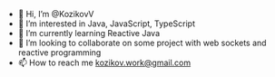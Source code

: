 - 👋 Hi, I’m @KozikovV
- 👀 I’m interested in Java, JavaScript, TypeScript
- 🌱 I’m currently learning Reactive Java
- 💞️ I’m looking to collaborate on some project with web sockets and reactive programming
- 📫 How to reach me kozikov.work@gmail.com

<!---
KozikovV/KozikovV is a ✨ special ✨ repository because its `README.md` (this file) appears on your GitHub profile.
You can click the Preview link to take a look at your changes.
--->
